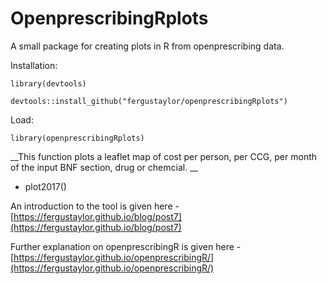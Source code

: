 # OpenprescribingRplots

A small package for creating plots in R from openprescribing data.

Installation:

`library(devtools)`

`devtools::install_github("fergustaylor/openprescribingRplots")`

Load:

`library(openprescribingRplots)`

__This function plots a leaflet map of cost per person, per CCG, per month of the input BNF section, drug or chemcial.
__

 *  plot2017()

An introduction to the tool is given here - [https://fergustaylor.github.io/blog/post7](https://fergustaylor.github.io/blog/post7)

Further explanation on openprescribingR is given here - [https://fergustaylor.github.io/openprescribingR/](https://fergustaylor.github.io/openprescribingR/)
